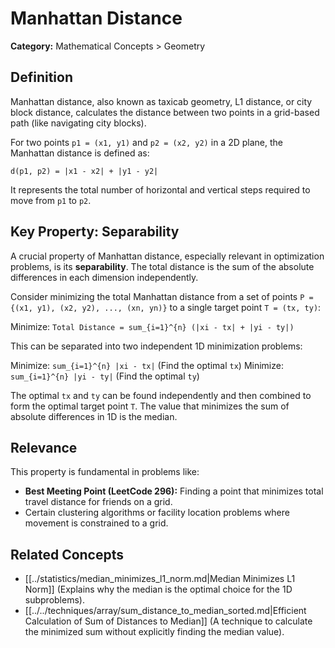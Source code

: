 # Manhattan Distance

**Category:** Mathematical Concepts > Geometry

## Definition

Manhattan distance, also known as taxicab geometry, L1 distance, or city block distance, calculates the distance between two points in a grid-based path (like navigating city blocks).

For two points `p1 = (x1, y1)` and `p2 = (x2, y2)` in a 2D plane, the Manhattan distance is defined as:

`d(p1, p2) = |x1 - x2| + |y1 - y2|`

It represents the total number of horizontal and vertical steps required to move from `p1` to `p2`.

## Key Property: Separability

A crucial property of Manhattan distance, especially relevant in optimization problems, is its **separability**. The total distance is the sum of the absolute differences in each dimension independently.

Consider minimizing the total Manhattan distance from a set of points `P = {(x1, y1), (x2, y2), ..., (xn, yn)}` to a single target point `T = (tx, ty)`:

Minimize: `Total Distance = sum_{i=1}^{n} (|xi - tx| + |yi - ty|)`

This can be separated into two independent 1D minimization problems:

Minimize: `sum_{i=1}^{n} |xi - tx|`  (Find the optimal `tx`)
Minimize: `sum_{i=1}^{n} |yi - ty|`  (Find the optimal `ty`)

The optimal `tx` and `ty` can be found independently and then combined to form the optimal target point `T`. The value that minimizes the sum of absolute differences in 1D is the median.

## Relevance

This property is fundamental in problems like:

*   **Best Meeting Point (LeetCode 296):** Finding a point that minimizes total travel distance for friends on a grid.
*   Certain clustering algorithms or facility location problems where movement is constrained to a grid.

## Related Concepts

*   [[../statistics/median_minimizes_l1_norm.md|Median Minimizes L1 Norm]] (Explains why the median is the optimal choice for the 1D subproblems).
*   [[../../techniques/array/sum_distance_to_median_sorted.md|Efficient Calculation of Sum of Distances to Median]] (A technique to calculate the minimized sum without explicitly finding the median value). 